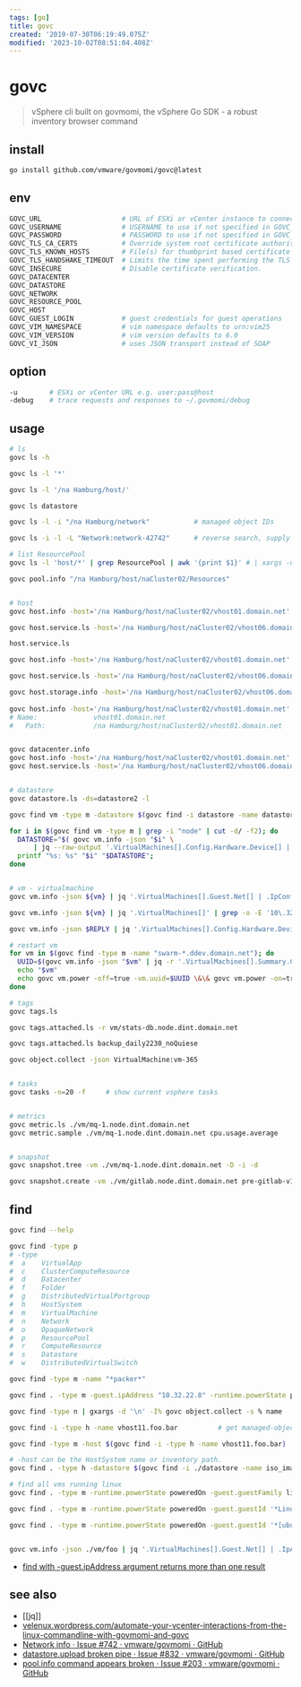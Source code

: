 ```yaml
---
tags: [go]
title: govc
created: '2019-07-30T06:19:49.075Z'
modified: '2023-10-02T08:51:04.408Z'
---
```


# govc

> vSphere cli built on govmomi, the vSphere Go SDK - a robust inventory browser command

## install

```sh
go install github.com/vmware/govmomi/govc@latest
```

## env

```sh
GOVC_URL                    # URL of ESXi or vCenter instance to connect to user:pass@host
GOVC_USERNAME               # USERNAME to use if not specified in GOVC_URL
GOVC_PASSWORD               # PASSWORD to use if not specified in GOVC_URL
GOVC_TLS_CA_CERTS           # Override system root certificate authorities
GOVC_TLS_KNOWN_HOSTS        # File(s) for thumbprint based certificate verification
GOVC_TLS_HANDSHAKE_TIMEOUT  # Limits the time spent performing the TLS handshake
GOVC_INSECURE               # Disable certificate verification.
GOVC_DATACENTER
GOVC_DATASTORE
GOVC_NETWORK
GOVC_RESOURCE_POOL
GOVC_HOST
GOVC_GUEST_LOGIN            # guest credentials for guest operations
GOVC_VIM_NAMESPACE          # vim namespace defaults to urn:vim25
GOVC_VIM_VERSION            # vim version defaults to 6.0
GOVC_VI_JSON                # uses JSON transport instead of SOAP
```

## option

```sh
-u        # ESXi or vCenter URL e.g. user:pass@host
-debug    # trace requests and responses to ~/.govmomi/debug
```

## usage

```sh
# ls
govc ls -h

govc ls -l '*'

govc ls -l '/na Hamburg/host/'

govc ls datastore

govc ls -l -i "/na Hamburg/network"           # managed object IDs

govc ls -i -l -L "Network:network-42742"      # reverse search, supply the -L switch

# list ResourcePool 
govc ls -l 'host/*' | grep ResourcePool | awk '{print $1}' # | xargs -n1 -t govc pool.info

govc pool.info "/na Hamburg/host/naCluster02/Resources"


# host
govc host.info -host='/na Hamburg/host/naCluster02/vhost01.domain.net'

govc host.service.ls -host='/na Hamburg/host/naCluster02/vhost06.domain.net'

host.service.ls

govc host.info -host='/na Hamburg/host/naCluster02/vhost01.domain.net'

govc host.service.ls -host='/na Hamburg/host/naCluster02/vhost06.domain.net'

govc host.storage.info -host='/na Hamburg/host/naCluster02/vhost06.domain.net'
 
govc host.info -host='/na Hamburg/host/naCluster02/vhost01.domain.net'
# Name:              vhost01.domain.net
#   Path:            /na Hamburg/host/naCluster02/vhost01.domain.net


govc datacenter.info                              
govc host.info -host='/na Hamburg/host/naCluster02/vhost01.domain.net'                           
govc host.service.ls -host='/na Hamburg/host/naCluster02/vhost06.domain.net'                              


# datastore
govc datastore.ls -ds=datastore2 -l

govc find vm -type m -datastore $(govc find -i datastore -name datastore3)

for i in $(govc find vm -type m | grep -i "node" | cut -d/ -f2); do
  DATASTORE="$( govc vm.info -json "$i" \
      | jq --raw-output '.VirtualMachines[].Config.Hardware.Device[] | select(.DeviceInfo.Label=="CD/DVD drive 1" ) | .Backing.FileName')";
  printf "%s: %s" "$i" "$DATASTORE";
done


# vm - virtualmachine
govc vm.info -json ${vm} | jq '.VirtualMachines[].Guest.Net[] | .IpConfig | .IpAddress'

govc vm.info -json ${vm} | jq '.VirtualMachines[]' | grep -o -E '10\.32\.[0-9]{1,3}\.[0-9]{1,3}';

govc vm.info -json $REPLY | jq '.VirtualMachines[].Config.Hardware.Device[] | select(.Key== 2000) | .CapacityInBytes';

# restart vm
for vm in $(govc find -type m -name "swarm-*.ddev.domain.net"); do
  UUID=$(govc vm.info -json "$vm" | jq -r '.VirtualMachines[].Summary.Config.Uuid');
  echo "$vm"
  echo govc vm.power -off=true -vm.uuid=$UUID \&\& govc vm.power -on=true -vm.uuid=$UUID;
done

# tags
govc tags.ls

govc tags.attached.ls -r vm/stats-db.node.dint.domain.net

govc tags.attached.ls backup_daily2230_noQuiese

govc object.collect -json VirtualMachine:vm-365


# tasks
govc tasks -n=20 -f     # show current vsphere tasks


# metrics
govc metric.ls ./vm/mq-1.node.dint.domain.net
govc metric.sample ./vm/mq-1.node.dint.domain.net cpu.usage.average


# snapshot
govc snapshot.tree -vm ./vm/mq-1.node.dint.domain.net -D -i -d

govc snapshot.create -vm ./vm/gitlab.node.dint.domain.net pre-gitlab-v12-upgrade
```

## find

```sh
govc find --help

govc find -type p                                  
# -type 
#  a    VirtualApp
#  c    ClusterComputeResource
#  d    Datacenter
#  f    Folder
#  g    DistributedVirtualPortgroup
#  h    HostSystem
#  m    VirtualMachine
#  n    Network
#  o    OpaqueNetwork
#  p    ResourcePool
#  r    ComputeResource
#  s    Datastore
#  w    DistributedVirtualSwitch

govc find -type m -name "*packer*"                                                # find vms which contain packer

govc find . -type m -guest.ipAddress "10.32.22.8" -runtime.powerState poweredOn   # find host by IP

govc find -type n | gxargs -d '\n' -I% govc object.collect -s % name              # find all network and get object-names

govc find -i -type h -name vhost11.foo.bar          # get managed-object-reference: "HostSystem:host-29240"

govc find -type m -host $(govc find -i -type h -name vhost11.foo.bar)

# -host can be the HostSystem name or inventory path.   
govc find . -type h -datastore $(govc find -i ./datastore -name iso_images)         # find hosts that have the datastore mounted using

# find all vms running linux
govc find . -type m -runtime.powerState poweredOn -guest.guestFamily linuxGuest

govc find . -type m -runtime.powerState poweredOn -guest.guestId '*Linux*'

govc find . -type m -runtime.powerState poweredOn -guest.guestId '*[ubuntu][Linux]*'


govc vm.info -json ./vm/foo | jq '.VirtualMachines[].Guest.Net[] | .IpAddress[0]'   # find vm and its ip
```

- [find with -guest.ipAddress argument returns more than one result](https://github.com/vmware/govmomi/issues/1089)

## see also

- [[jq]]
- [velenux.wordpress.com/automate-your-vcenter-interactions-from-the-linux-commandline-with-govmomi-and-govc](https://velenux.wordpress.com/2016/09/19/automate-your-vcenter-interactions-from-the-linux-commandline-with-govmomi-and-govc/)
- [Network info · Issue #742 · vmware/govmomi · GitHub](https://github.com/vmware/govmomi/issues/742)
- [datastore.upload broken pipe · Issue #832 · vmware/govmomi · GitHub](https://github.com/vmware/govmomi/issues/832)
- [pool.info command appears broken · Issue #203 · vmware/govmomi · GitHub](https://github.com/vmware/govmomi/issues/203#issuecomment-70699130)
